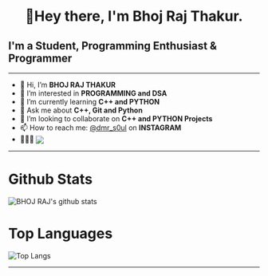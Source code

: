 <h1 align="center">👋Hey there, I'm Bhoj Raj Thakur.</h1>

## I'm a  Student, Programming Enthusiast &  Programmer 
***
- 👋 Hi, I’m **BHOJ RAJ THAKUR**  
- 👀 I’m interested in **PROGRAMMING and DSA**  
- 🌱 I’m currently learning **C++ and PYTHON**  
- 💬 Ask me about **C++, Git and Python**
- 💞️ I’m looking to collaborate on **C++ and PYTHON Projects**  
- 📫 How to reach me: [@dmr_s0ul](https://instagram.com/dmr_s0ul) on **INSTAGRAM**  
- 👨🏻‍💻 <img align="center" src="https://visitor-badge.glitch.me/badge?page_id=ceaser2000">  
***
# Github Stats

![BHOJ RAJ's github stats](https://github-readme-stats.vercel.app/api?username=ceaser2000&show_icons=true&theme=radical)

# Top Languages 
![Top Langs](https://github-readme-stats.vercel.app/api/top-langs/?username=ceaser2000&layout=compact&theme=radical)

***
